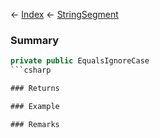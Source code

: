 ← [Index](Api-Index) ← [StringSegment](VRage.Game.ModAPI.Ingame.Utilities.StringSegment)

### Summary

```csharp
private public EqualsIgnoreCase
```csharp

### Returns

### Example

### Remarks

